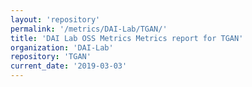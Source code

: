 ```yaml
---
layout: 'repository'
permalink: '/metrics/DAI-Lab/TGAN/'
title: 'DAI Lab OSS Metrics Metrics report for TGAN'
organization: 'DAI-Lab'
repository: 'TGAN'
current_date: '2019-03-03'
---
```

